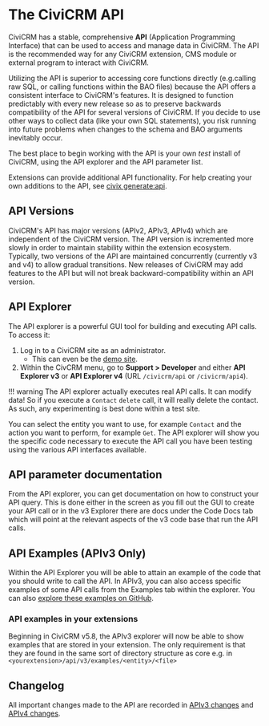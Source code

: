 # The CiviCRM API

CiviCRM has a stable, comprehensive **API** (Application Programming Interface) that can be used to access and manage data in CiviCRM. The API is the recommended way for any CiviCRM extension, CMS module or external program to interact with CiviCRM.

Utilizing the API is superior to accessing core functions directly (e.g.calling raw SQL, or calling functions within the BAO files) because the API offers a consistent interface to CiviCRM's features. It is designed to function predictably with every new release so as to preserve backwards compatibility of the API for several versions of CiviCRM. If you decide to use other ways to collect data (like your own SQL statements), you risk running into future problems when changes to the schema and BAO arguments inevitably occur.

The best place to begin working with the API is your own *test* install of CiviCRM, using the API explorer and the API parameter list.

Extensions can provide additional API functionality. For help creating your own additions to the API, see [civix generate:api](/extensions/civix.md#generate-api).

## API Versions

CiviCRM's API has major versions (APIv2, APIv3, APIv4) which are independent of the CiviCRM version. The API version is incremented more slowly in order to maintain stability within the extension ecosystem. Typically, two versions of the API are maintained concurrently (currently v3 and v4) to allow gradual transitions. New releases of CiviCRM may add features to the API but will not break backward-compatibility within an API version.

## API Explorer

The API explorer is a powerful GUI tool for building and executing API calls. To access it:

1. Log in to a CiviCRM site as an administrator.
    * This can even be the [demo site](http://dmaster.demo.civicrm.org/).
2. Within the CivCRM menu, go to **Support > Developer** and either **API Explorer v3** or **API Explorer v4** (URL `/civicrm/api` or `/civicrm/api4`).

!!! warning
    The API explorer actually executes real API calls. It can modify data! So if you execute a `Contact` `delete` call, it will really delete the contact. As such, any experimenting is best done within a test site.

You can select the entity you want to use, for example `Contact` and the action you want to perform, for example `Get`. The API explorer will show you the specific code necessary to execute the API call you have been testing using the various API interfaces available.

## API parameter documentation

From the API explorer, you can get documentation on how to construct your API query. This is done either in the screen as you fill out the GUI to create your API call or in the v3 Explorer there are docs under the Code Docs tab which will point at the relevant aspects of the v3 code base that run the API calls.

## API Examples (APIv3 Only)

Within the API Explorer you will be able to attain an example of the code that you should write to call the API. In APIv3, you can also access specific examples of some API calls from the Examples tab within the explorer. You can also [explore these examples on GitHub](https://github.com/civicrm/civicrm-core/tree/master/api/v3/examples).

### API examples in your extensions

Beginning in CiviCRM v5.8, the APIv3 explorer will now be able to show examples that are stored in your extension. The only requirement is that they are found in the same sort of directory structure as core e.g. in `<yourextension>/api/v3/examples/<entity>/<file>`

## Changelog

All important changes made to the API are recorded in [APIv3 changes](/api/v3/changes.md) and [APIv4 changes](/api/v4/changes.md).

